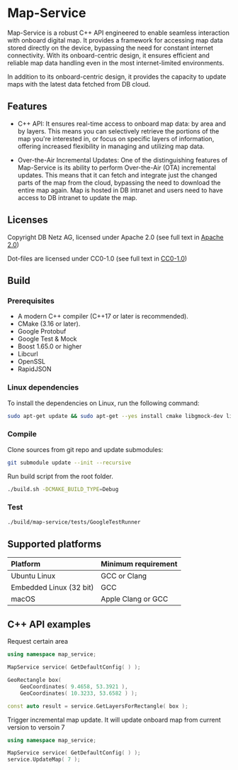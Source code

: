 <!--
 ~ SPDX-FileCopyrightText: Copyright DB Netz AG
 ~ SPDX-License-Identifier: CC0-1.0
 -->

# Map-Service
Map-Service is a robust C++ API engineered to enable seamless interaction with onboard digital map. It provides a framework for accessing map data stored directly on the device, bypassing the need for constant internet connectivity. With its onboard-centric design, it ensures efficient and reliable map data handling even in the most internet-limited environments.

In addition to its onboard-centric design, it provides the capacity to update maps with the latest data fetched from DB cloud.

## Features
* C++ API: It ensures real-time access to onboard map data: by area and by layers. This means you can selectively retrieve the portions of the map you're interested in, or focus on specific layers of information, offering increased flexibility in managing and utilizing map data.

* Over-the-Air Incremental Updates: One of the distinguishing features of Map-Service is its ability to perform Over-the-Air (OTA) incremental updates. This means that it can fetch and integrate just the changed parts of the map from the cloud, bypassing the need to download the entire map again. Map is hosted in DB intranet and users need to have access to DB intranet to update the map.

## Licenses
Copyright DB Netz AG, licensed under Apache 2.0 (see full text in <a href="https://github.com/DSD-DBS/Map-Serv/blob/main/LICENSES/Apache-2.0.txt" target="_blank"> Apache 2.0</a>)

Dot-files are licensed under CC0-1.0 (see full text in
 <a href="https://github.com/DSD-DBS/Map-Serv/blob/main/LICENSES/CC0-1.0.txt" target="_blank">CC0-1.0</a>)

## Build

### Prerequisites
* A modern C++ compiler (C++17 or later is recommended).
* CMake (3.16 or later).
* Google Protobuf
* Google Test & Mock
* Boost 1.65.0 or higher
* Libcurl
* OpenSSL
* RapidJSON

### Linux dependencies
To install the dependencies on Linux, run the following command:
```bash
sudo apt-get update && sudo apt-get --yes install cmake libgmock-dev libgtest-dev rapidjson-dev libcurl4-openssl-dev protobuf-compiler libprotobuf-dev libboost-all-dev -y --no-install-recommends --fix-missing
```

### Compile
Clone sources from git repo and update submodules:
```bash
git submodule update --init --recursive
```

Run build script from the root folder.
```bash
./build.sh -DCMAKE_BUILD_TYPE=Debug
```

### Test
```bash
./build/map-service/tests/GoogleTestRunner
```
## Supported platforms
| Platform                   | Minimum requirement     |
| :------------------------- | :---------------------- |
| Ubuntu Linux               | GCC or Clang            |
| Embedded Linux (32 bit)    | GCC                     |
| macOS                      | Apple Clang or GCC      |

## C++ API examples
Request certain area

```cpp
using namespace map_service;

MapService service( GetDefaultConfig( ) );

GeoRectangle box(
    GeoCoordinates( 9.4658, 53.3921 ),
    GeoCoordinates( 10.3233, 53.6582 ) );

const auto result = service.GetLayersForRectangle( box );
```

Trigger incremental map update. It will update onboard map from current version to versoin 7

```cpp
using namespace map_service;

MapService service( GetDefaultConfig( ) );
service.UpdateMap( 7 );
```
